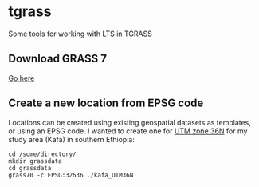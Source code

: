# tgrass
Some tools for working with LTS in TGRASS

## Download GRASS 7
<a href="https://grass.osgeo.org/grass7/" target="_blank">Go here</a>

## Create a new location from EPSG code
Locations can be created using existing geospatial datasets as templates, or using an EPSG code. I wanted to create one for <a href="http://spatialreference.org/ref/epsg/wgs-84-utm-zone-36n/" target="_blank">UTM zone 36N</a> for my study area (Kafa) in southern Ethiopia:

```
cd /some/directory/
mkdir grassdata
cd grassdata
grass70 -c EPSG:32636 ./kafa_UTM36N
```
